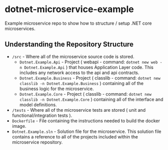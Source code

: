 # dotnet-microservice-example
Example microservice repo to show how to structure / setup .NET core microservices.

## Understanding the Repository Structure

- `/src` - Where all of the microservice source code is stored.
    - `Dotnet.Example.Api` - Project ( webapi - command: `dotnet new web -n Dotnet.Example.Api` ) that houses Application Layer code. This includes any network access to the api and api contracts.
    - `Dotnet.Example.Business` - Project ( classlib - command: `dotnet new classlib -n Dotnet.Example.Business` ) containing all of the business logic for the microservice.
    - `Dotnet.Example.Core` - Project ( classlib - command: `dotnet new classlib -n Dotnet.Example.Core` ) containing all of the interface and model definitions. 
- `/tests` - Where all of the microservice tests are stored ( unit and functional/integration tests ).
- `Dockerfile` - File containing the instructions needed to build the docker image.  
- `Dotnet.Example.sln` - Solution file for the microservice. This solution file contains a reference to all of the projects included within the microservice repository. 
